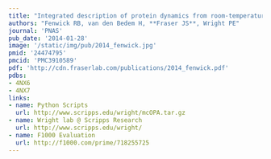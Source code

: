 ```yaml
---
title: "Integrated description of protein dynamics from room-temperature X-ray crystallography and NMR"
authors: "Fenwick RB, van den Bedem H, **Fraser JS**, Wright PE"
journal: 'PNAS'
pub_date: '2014-01-28'
image: '/static/img/pub/2014_fenwick.jpg'
pmid: '24474795'
pmcid: 'PMC3910589'
pdf: 'http://cdn.fraserlab.com/publications/2014_fenwick.pdf'
pdbs:
- 4NX6
- 4NX7
links:
- name: Python Scripts
  url: http://www.scripps.edu/wright/mcOPA.tar.gz
- name: Wright lab @ Scripps Research
  url: http://www.scripps.edu/wright/
- name: F1000 Evaluation
  url: http://f1000.com/prime/718255725
---
```

